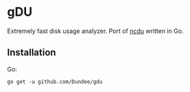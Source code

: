 # gDU

Extremely fast disk usage analyzer.
Port of [ncdu](https://dev.yorhel.nl/ncdu) written in Go.

## Installation

Go:

    go get -u github.com/Dundee/gdu

